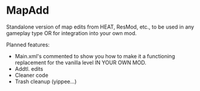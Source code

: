 # MapAdd
Standalone version of map edits from HEAT, ResMod, etc., to be used in any gameplay type OR for integration into your own mod.

Planned features:
- Main.xml's commented to show you how to make it a functioning replacement for the vanilla level IN YOUR OWN MOD.
- Addtl. edits
- Cleaner code
- Trash cleanup (yippee...)
